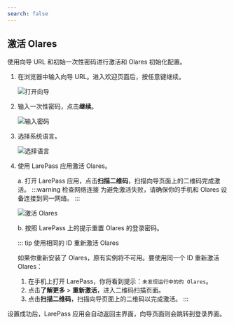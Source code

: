 ```yaml
---
search: false
---
```

## 激活 Olares

使用向导 URL 和初始一次性密码进行激活和 Olares 初始化配置。

1. 在浏览器中输入向导 URL。进入欢迎页面后，按任意键继续。

   ![打开向导](/images/manual/get-started/open-wizard.png#bordered)
2. 输入一次性密码，点击**继续**。

   ![输入密码](/images/manual/get-started/wizard-enter-password.png#bordered)
3. 选择系统语言。

   ![选择语言](/images/manual/get-started/select-language.png#bordered)
4. 使用 LarePass 应用激活 Olares。

   a. 打开 LarePass 应用，点击**扫描二维码**，扫描向导页面上的二维码完成激活。
   :::warning 检查网络连接
   为避免激活失败，请确保你的手机和 Olares 设备连接到同一网络。
   :::

   ![激活 Olares](/images/manual/get-started/activate-olares.png#bordered)

   b. 按照 LarePass 上的提示重置 Olares 的登录密码。

   ::: tip 使用相同的  ID 重新激活 Olares

   如果你重新安装了 Olares，原有实例将不可用。要使用同一个 ID 重新激活 Olares：
   1.	在手机上打开 LarePass，你将看到提示：`未发现运行中的的 Olares`。
   2.	点击**了解更多** > **重新激活**，进入二维码扫描页面。
   3.	点击**扫描二维码**，扫描向导页面上的二维码以完成激活。
   :::


设置成功后，LarePass 应用会自动返回主界面，向导页面则会跳转到登录界面。